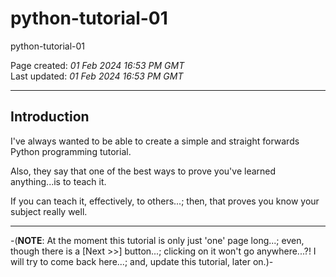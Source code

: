 # python-tutorial-01
python-tutorial-01

Page created: *01 Feb 2024 16:53 PM GMT*  
Last updated: *01 Feb 2024 16:53 PM GMT*  

-----

## Introduction

I've always wanted to be able to create a simple and straight forwards Python programming tutorial.

Also, they say that one of the best ways to prove you've learned anything...is to teach it.

If you can teach it, effectively, to others...; then, that proves you know your subject really well.  

-----

-(**NOTE**: At the moment this tutorial is only just 'one' page long...; even, though there is a [Next >>] button...; clicking on it won't go anywhere...?! I will try to come back here...; and, update this tutorial, later on.)-
